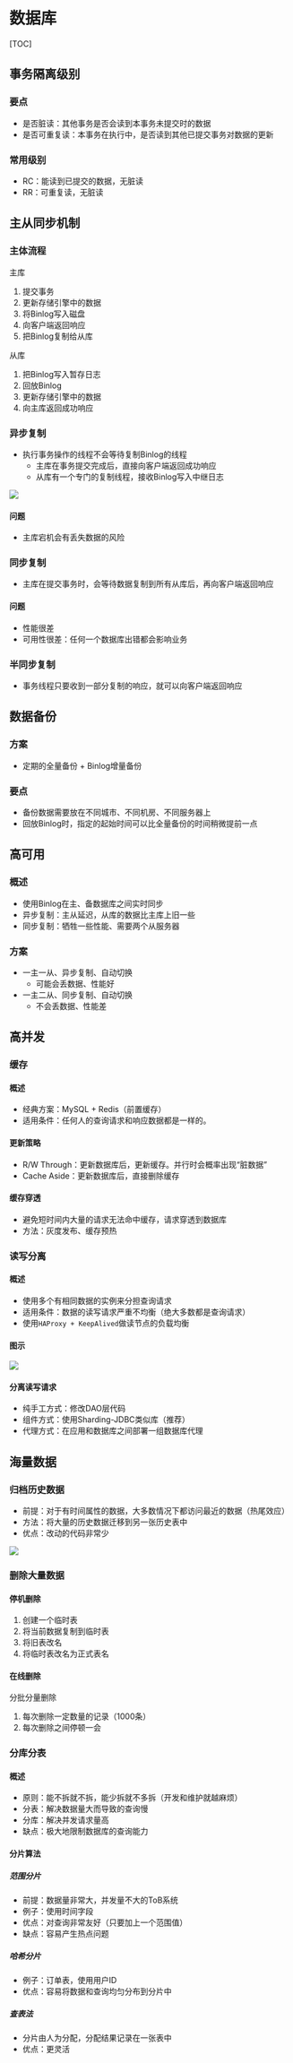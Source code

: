 


# 数据库

[TOC]


## 事务隔离级别
### 要点
* 是否脏读：其他事务是否会读到本事务未提交时的数据
* 是否可重复读：本事务在执行中，是否读到其他已提交事务对数据的更新

### 常用级别
* RC：能读到已提交的数据，无脏读
* RR：可重复读，无脏读


## 主从同步机制
### 主体流程
主库
1. 提交事务
1. 更新存储引擎中的数据
1. 将Binlog写入磁盘
1. 向客户端返回响应
1. 把Binlog复制给从库

从库
1. 把Binlog写入暂存日志
1. 回放Binlog
1. 更新存储引擎中的数据
1. 向主库返回成功响应

### 异步复制
* 执行事务操作的线程不会等待复制Binlog的线程
    * 主库在事务提交完成后，直接向客户端返回成功响应
    * 从库有一个专门的复制线程，接收Binlog写入中继日志

![](http://picbed.cc12703.com/20221216232614.png)

#### 问题
* 主库宕机会有丢失数据的风险



### 同步复制
* 主库在提交事务时，会等待数据复制到所有从库后，再向客户端返回响应

#### 问题
* 性能很差
* 可用性很差：任何一个数据库出错都会影响业务


### 半同步复制
* 事务线程只要收到一部分复制的响应，就可以向客户端返回响应




## 数据备份

### 方案
* 定期的全量备份 + Binlog增量备份

### 要点
* 备份数据需要放在不同城市、不同机房、不同服务器上
* 回放Binlog时，指定的起始时间可以比全量备份的时间稍微提前一点


## 高可用

### 概述
* 使用Binlog在主、备数据库之间实时同步
* 异步复制：主从延迟，从库的数据比主库上旧一些
* 同步复制：牺牲一些性能、需要两个从服务器

### 方案
* 一主一从、异步复制、自动切换
    * 可能会丢数据、性能好
* 一主二从、同步复制、自动切换
    * 不会丢数据、性能差


## 高并发

### 缓存
#### 概述
* 经典方案：MySQL + Redis（前置缓存）
* 适用条件：任何人的查询请求和响应数据都是一样的。

#### 更新策略
* R/W Through：更新数据库后，更新缓存。并行时会概率出现“脏数据”
* Cache Aside：更新数据库后，直接删除缓存

#### 缓存穿透
* 避免短时间内大量的请求无法命中缓存，请求穿透到数据库
* 方法：灰度发布、缓存预热


### 读写分离
#### 概述
* 使用多个有相同数据的实例来分担查询请求
* 适用条件：数据的读写请求严重不均衡（绝大多数都是查询请求）
* 使用`HAProxy + KeepAlived`做读节点的负载均衡

#### 图示
![](http://picbed.cc12703.com/20221215235636.png)


#### 分离读写请求
* 纯手工方式：修改DAO层代码
* 组件方式：使用Sharding-JDBC类似库（推荐）
* 代理方式：在应用和数据库之间部署一组数据库代理



## 海量数据

### 归档历史数据
* 前提：对于有时间属性的数据，大多数情况下都访问最近的数据（热尾效应）
* 方法：将大量的历史数据迁移到另一张历史表中
* 优点：改动的代码非常少


![](http://picbed.cc12703.com/20221217151225.png)


### 删除大量数据

#### 停机删除
1. 创建一个临时表
1. 将当前数据复制到临时表
1. 将旧表改名
1. 将临时表改名为正式表名

#### 在线删除
分批分量删除
1. 每次删除一定数量的记录（1000条）
1. 每次删除之间停顿一会


### 分库分表

#### 概述
* 原则：能不拆就不拆，能少拆就不多拆（开发和维护就越麻烦）
* 分表：解决数据量大而导致的查询慢
* 分库：解决并发请求量高
* 缺点：极大地限制数据库的查询能力


#### 分片算法

##### 范围分片
* 前提：数据量非常大，并发量不大的ToB系统
* 例子：使用时间字段
* 优点：对查询非常友好（只要加上一个范围值）
* 缺点：容易产生热点问题

##### 哈希分片
* 例子：订单表，使用用户ID
* 优点：容易将数据和查询均匀分布到分片中

##### 查表法
* 分片由人为分配，分配结果记录在一张表中
* 优点：更灵活